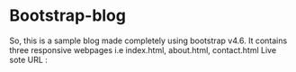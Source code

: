 # Bootstrap-blog
So, this is a sample blog made completely using bootstrap v4.6. It contains three responsive webpages i.e index.html, about.html, contact.html 
Live sote URL : 
